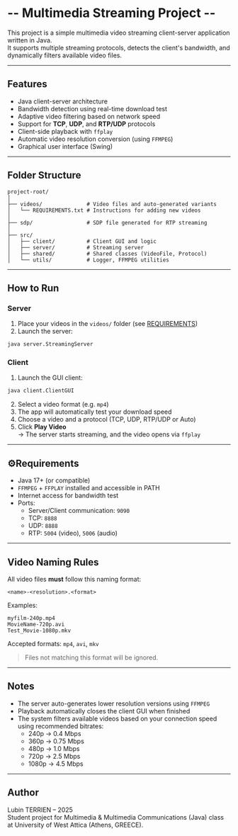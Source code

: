 # -- Multimedia Streaming Project --

This project is a simple multimedia video streaming client-server application written in Java.\
It supports multiple streaming protocols, detects the client's bandwidth, and dynamically filters available video files.

---

## Features

- Java client-server architecture
- Bandwidth detection using real-time download test
- Adaptive video filtering based on network speed
- Support for **TCP**, **UDP**, and **RTP/UDP** protocols
- Client-side playback with `ffplay`
- Automatic video resolution conversion (using `FFMPEG`)
- Graphical user interface (Swing)

---

## Folder Structure

```
project-root/
│
├── videos/              # Video files and auto-generated variants
│   └── REQUIREMENTS.txt # Instructions for adding new videos
│
├── sdp/                 # SDP file generated for RTP streaming
│
├── src/
│   ├── client/          # Client GUI and logic
│   ├── server/          # Streaming server
│   ├── shared/          # Shared classes (VideoFile, Protocol)
│   └── utils/           # Logger, FFMPEG utilities
```

---

## How to Run

### Server

1. Place your videos in the `videos/` folder (see [REQUIREMENTS](videos/REQUIREMENTS.txt))
2. Launch the server:

```bash
java server.StreamingServer
```


### Client

1. Launch the GUI client:

```bash
java client.ClientGUI
```

2. Select a video format (e.g. `mp4`)
3. The app will automatically test your download speed
4. Choose a video and a protocol (TCP, UDP, RTP/UDP or Auto)
5. Click **Play Video**\
   → The server starts streaming, and the video opens via `ffplay`

---

## ⚙Requirements

- Java 17+ (or compatible)
- `FFMPEG` + `FFPLAY` installed and accessible in PATH
- Internet access for bandwidth test
- Ports:
  - Server/Client communication: `9090`
  - TCP: `8888`
  - UDP: `8888`
  - RTP: `5004` (video), `5006` (audio)

---

## Video Naming Rules

All video files **must** follow this naming format:

```
<name>-<resolution>.<format>
```

Examples:

```
myfilm-240p.mp4
MovieName-720p.avi
Test_Movie-1080p.mkv
```

Accepted formats: `mp4`, `avi`, `mkv`

> Files not matching this format will be ignored.

---

## Notes

- The server auto-generates lower resolution versions using `FFMPEG`
- Playback automatically closes the client GUI when finished
- The system filters available videos based on your connection speed using recommended bitrates:
  - 240p → 0.4 Mbps
  - 360p → 0.75 Mbps
  - 480p → 1.0 Mbps
  - 720p → 2.5 Mbps
  - 1080p → 4.5 Mbps

---

## Author

Lubin TERRIEN – 2025\
Student project for Multimedia & Multimedia Communications (Java) class at University of West Attica (Athens, GREECE).
